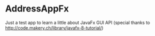 # AddressAppFx
Just a test app to learn a little about JavaFx GUI API
(special thanks to http://code.makery.ch/library/javafx-8-tutorial/)
